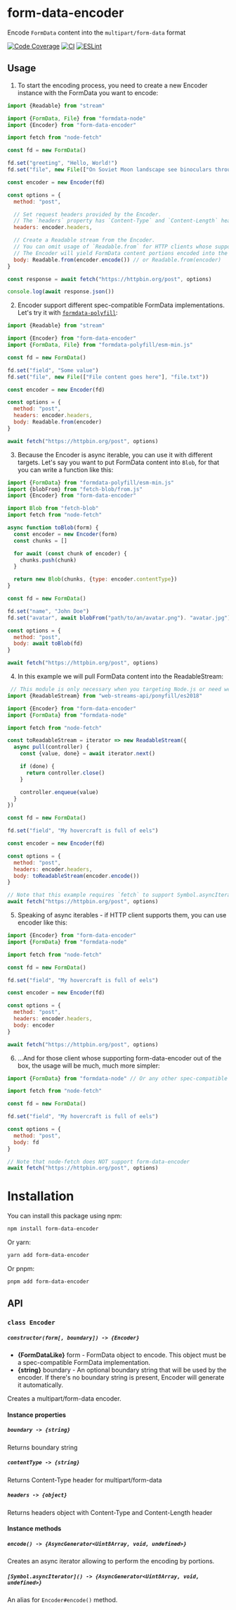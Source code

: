 # form-data-encoder

Encode `FormData` content into the `multipart/form-data` format

[![Code Coverage](https://codecov.io/github/octet-stream/form-data-encoder/coverage.svg?branch=master)](https://codecov.io/github/octet-stream/form-data-encoder?branch=master)
[![CI](https://github.com/octet-stream/form-data-encoder/workflows/CI/badge.svg)](https://github.com/octet-stream/form-data-encoder/actions/workflows/ci.yml)
[![ESLint](https://github.com/octet-stream/form-data-encoder/workflows/ESLint/badge.svg)](https://github.com/octet-stream/form-data-encoder/actions/workflows/eslint.yml)

## Usage

1. To start the encoding process, you need to create a new Encoder instance with the FormData you want to encode:

```js
import {Readable} from "stream"

import {FormData, File} from "formdata-node"
import {Encoder} from "form-data-encoder"

import fetch from "node-fetch"

const fd = new FormData()

fd.set("greeting", "Hello, World!")
fd.set("file", new File(["On Soviet Moon landscape see binoculars through YOU"], "file.txt"))

const encoder = new Encoder(fd)

const options = {
  method: "post",

  // Set request headers provided by the Encoder.
  // The `headers` property has `Content-Type` and `Content-Length` headers.
  headers: encoder.headers,

  // Create a Readable stream from the Encoder.
  // You can omit usage of `Readable.from` for HTTP clients whose support async iterables.
  // The Encoder will yield FormData content portions encoded into the multipart/form-data format as node-fetch consumes the stream.
  body: Readable.from(encoder.encode()) // or Readable.from(encoder)
}

const response = await fetch("https://httpbin.org/post", options)

console.log(await response.json())
```

2. Encoder support different spec-compatible FormData implementations. Let's try it with [`formdata-polyfill`](https://github.com/jimmywarting/FormData):

```js
import {Readable} from "stream"

import {Encoder} from "form-data-encoder"
import {FormData, File} from "formdata-polyfill/esm-min.js"

const fd = new FormData()

fd.set("field", "Some value")
fd.set("file", new File(["File content goes here"], "file.txt"))

const encoder = new Encoder(fd)

const options = {
  method: "post",
  headers: encoder.headers,
  body: Readable.from(encoder)
}

await fetch("https://httpbin.org/post", options)
```

3. Because the Encoder is async iterable, you can use it with different targets. Let's say you want to put FormData content into `Blob`, for that you can write a function like this:

```js
import {FormData} from "formdata-polyfill/esm-min.js"
import {blobFrom} from "fetch-blob/from.js"
import {Encoder} from "form-data-encoder"

import Blob from "fetch-blob"
import fetch from "node-fetch"

async function toBlob(form) {
  const encoder = new Encoder(form)
  const chunks = []

  for await (const chunk of encoder) {
    chunks.push(chunk)
  }

  return new Blob(chunks, {type: encoder.contentType})
}

const fd = new FormData()

fd.set("name", "John Doe")
fd.set("avatar", await blobFrom("path/to/an/avatar.png"). "avatar.jpg")

const options = {
  method: "post",
  body: await toBlob(fd)
}

await fetch("https://httpbin.org/post", options)
```

4. In this example we will pull FormData content into the ReadableStream:

```js
 // This module is only necessary when you targeting Node.js or need web streams that implement Symbol.asyncIterator
import {ReadableStream} from "web-streams-api/ponyfill/es2018"

import {Encoder} from "form-data-encoder"
import {FormData} from "formdata-node"

import fetch from "node-fetch"

const toReadableStream = iterator => new ReadableStream({
  async pull(controller) {
    const {value, done} = await iterator.next()

    if (done) {
      return controller.close()
    }

    controller.enqueue(value)
  }
})

const fd = new FormData()

fd.set("field", "My hovercraft is full of eels")

const encoder = new Encoder(fd)

const options = {
  method: "post",
  headers: encoder.headers,
  body: toReadableStream(encoder.encode())
}

// Note that this example requires `fetch` to support Symbol.asyncIterator, which node-fetch lacks of (but will support eventually)
await fetch("https://httpbin.org/post", options)
```

5. Speaking of async iterables - if HTTP client supports them, you can use encoder like this:

```js
import {Encoder} from "form-data-encoder"
import {FormData} from "formdata-node"

import fetch from "node-fetch"

const fd = new FormData()

fd.set("field", "My hovercraft is full of eels")

const encoder = new Encoder(fd)

const options = {
  method: "post",
  headers: encoder.headers,
  body: encoder
}

await fetch("https://httpbin.org/post", options)
```

6. ...And for those client whose supporting form-data-encoder out of the box, the usage will be much, much more simpler:

```js
import {FormData} from "formdata-node" // Or any other spec-compatible implementation

import fetch from "node-fetch"

const fd = new FormData()

fd.set("field", "My hovercraft is full of eels")

const options = {
  method: "post",
  body: fd
}

// Note that node-fetch does NOT support form-data-encoder
await fetch("https://httpbin.org/post", options)
```

# Installation

You can install this package using npm:

```sh
npm install form-data-encoder
```

Or yarn:

```sh
yarn add form-data-encoder
```

Or pnpm:

```sh
pnpm add form-data-encoder
```

## API

### `class Encoder`

##### `constructor(form[, boundary]) -> {Encoder}`

  - **{FormDataLike}** form - FormData object to encode. This object must be a spec-compatible FormData implementation.
  - **{string}** boundary - An optional boundary string that will be used by the encoder. If there's no boundary string is present, Encoder will generate it automatically.

Creates a multipart/form-data encoder.

#### Instance properties

##### `boundary -> {string}`

Returns boundary string

##### `contentType -> {string}`

Returns Content-Type header for multipart/form-data

##### `headers -> {object}`

Returns headers object with Content-Type and Content-Length header

#### Instance methods

##### `encode() -> {AsyncGenerator<Uint8Array, void, undefined>}`

Creates an async iterator allowing to perform the encoding by portions.

##### `[Symbol.asyncIterator]() -> {AsyncGenerator<Uint8Array, void, undefined>}`

An alias for `Encoder#encode()` method.
